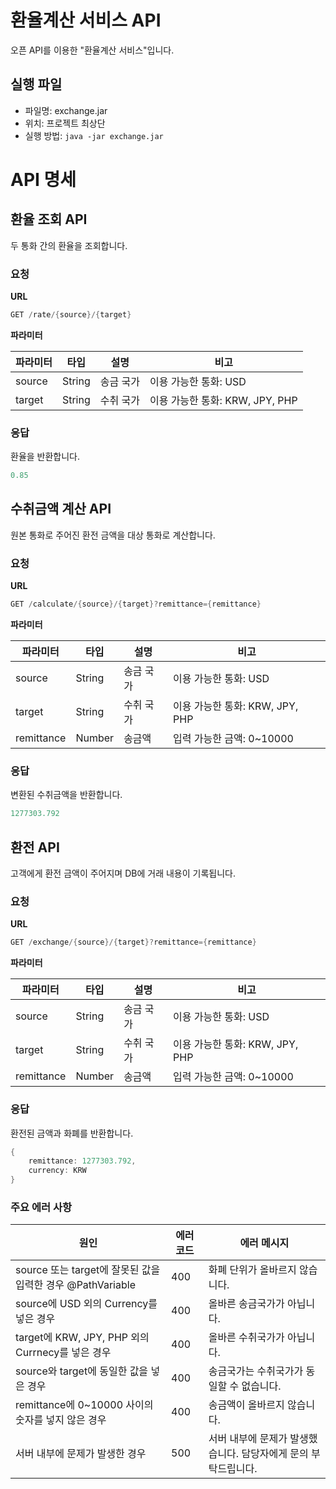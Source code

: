 # 환율계산 서비스 API
오픈 API를 이용한 "환율계산 서비스"입니다.

## 실행 파일
- 파일명: exchange.jar
- 위치: 프로젝트 최상단
- 실행 방법: `java -jar exchange.jar`


# API 명세
## 환율 조회 API

두 통화 간의 환율을 조회합니다.

### 요청

**URL**

```java
GET /rate/{source}/{target}
```

**파라미터**

| 파라미터 | 타입 | 설명 | 비고 |
| --- | --- | --- | --- |
| source | String | 송금 국가 | 이용 가능한 통화: USD |
| target | String | 수취 국가 | 이용 가능한 통화: KRW, JPY, PHP |

### **응답**

환율을 반환합니다.

```java
0.85
```

## 수취금액 계산 API

원본 통화로 주어진 환전 금액을 대상 통화로 계산합니다.

### 요청

**URL**

```java
GET /calculate/{source}/{target}?remittance={remittance}
```

**파라미터**

| 파라미터 | 타입 | 설명 | 비고 |
| --- | --- | --- | --- |
| source | String | 송금 국가 | 이용 가능한 통화: USD |
| target | String | 수취 국가 | 이용 가능한 통화: KRW, JPY, PHP |
| remittance | Number | 송금액 | 입력 가능한 금액: 0~10000 |

### **응답**

변환된 수취금액을 반환합니다.

```java
1277303.792
```

## 환전 API

고객에게 환전 금액이 주어지며  DB에 거래 내용이 기록됩니다.

### 요청

**URL**

```java
GET /exchange/{source}/{target}?remittance={remittance}
```

**파라미터**

| 파라미터 | 타입 | 설명 | 비고 |
| --- | --- | --- | --- |
| source | String | 송금 국가 | 이용 가능한 통화: USD |
| target | String | 수취 국가 | 이용 가능한 통화: KRW, JPY, PHP |
| remittance | Number | 송금액 | 입력 가능한 금액: 0~10000 |

### **응답**

환전된 금액과 화폐를 반환합니다.

```java
{
    remittance: 1277303.792,
    currency: KRW
}
```

### 주요 에러 사항

| 원인 | 에러 코드 | 에러 메시지 |
| --- | --- | --- |
| source 또는 target에 잘못된 값을 입력한 경우 @PathVariable | 400 | 화폐 단위가 올바르지 않습니다. |
| source에 USD 외의 Currency를 넣은 경우 | 400 | 올바른 송금국가가 아닙니다. |
| target에 KRW, JPY, PHP 외의 Currnecy를 넣은 경우 | 400 | 올바른 수취국가가 아닙니다. |
| source와 target에 동일한 값을 넣은 경우 | 400 | 송금국가는 수취국가가 동일할 수 없습니다. |
| remittance에 0~10000 사이의 숫자를 넣지 않은 경우 | 400 | 송금액이 올바르지 않습니다. |
| 서버 내부에 문제가 발생한 경우 | 500 | 서버 내부에 문제가 발생했습니다. 담당자에게 문의 부탁드립니다. |
